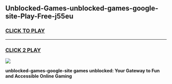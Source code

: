 
## Unblocked-Games-unblocked-games-google-site-Play-Free-j55eu
<h3>
<a href="https://premium76.site?title=unblocked-games-google-site&ref=18A1">CLICK TO PLAY</a></h3>
<hr>

<h3>
<a href="https://premium76.site?title=unblocked-games-google-site&ref=18A1">CLICK 2 PLAY</a>
  
</h3>

<a href="https://premium76.site?title=unblocked-games-google-site&ref=18A1"><img src="https://clearcache.store/games.png"></a>


**unblocked-games-google-site games unblocked: Your Gateway to Fun and Accessible Online Gaming**
